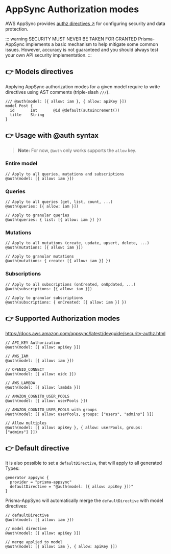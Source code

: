 # AppSync Authorization modes

AWS AppSync provides [authz directives ↗](https://docs.aws.amazon.com/appsync/latest/devguide/security-authz.html) for configuring security and data protection.

::: warning SECURITY MUST NEVER BE TAKEN FOR GRANTED
Prisma-AppSync implements a basic mechanism to help mitigate some common issues. However, accuracy is not guaranteed and you should always test your own API security implementation.
:::

## 👉 Models directives

Applying AppSync authorization modes for a given model require to write directives using AST comments (triple-slash `///`).

```prisma
/// @auth(model: [{ allow: iam }, { allow: apiKey }])
model Post {
  id       Int       @id @default(autoincrement())
  title    String
}
```

## 👉 Usage with @auth syntax

> **Note:** For now, `@auth` only works supports the `allow` key.

### Entire model

```prisma
// Apply to all queries, mutations and subscriptions
@auth(model: [{ allow: iam }])
```

### Queries

```prisma
// Apply to all queries (get, list, count, ...)
@auth(queries: [{ allow: iam }])

// Apply to granular queries
@auth(queries: { list: [{ allow: iam }] })
```

### Mutations

```prisma
// Apply to all mutations (create, update, upsert, delete, ...)
@auth(mutations: [{ allow: iam }])

// Apply to granular mutations
@auth(mutations: { create: [{ allow: iam }] })
```

### Subscriptions

```prisma
// Apply to all subscriptions (onCreated, onUpdated, ...)
@auth(subscriptions: [{ allow: iam }])

// Apply to granular subscriptions
@auth(subscriptions: { onCreated: [{ allow: iam }] })
```

## 👉 Supported Authorization modes

<https://docs.aws.amazon.com/appsync/latest/devguide/security-authz.html>

```prisma
// API_KEY Authorization
@auth(model: [{ allow: apiKey }])

// AWS_IAM
@auth(model: [{ allow: iam }])

// OPENID_CONNECT
@auth(model: [{ allow: oidc }])

// AWS_LAMBDA
@auth(model: [{ allow: lambda }])

// AMAZON_COGNITO_USER_POOLS
@auth(model: [{ allow: userPools }])

// AMAZON_COGNITO_USER_POOLS with groups
@auth(model: [{ allow: userPools, groups: ["users", "admins"] }])

// Allow multiples
@auth(model: [{ allow: apiKey }, { allow: userPools, groups: ["admins"] }])
```

## 👉 Default directive

It is also possible to set a `defaultDirective`, that will apply to all generated Types:

```prisma{3}
generator appsync {
  provider = "prisma-appsync"
  defaultDirective = "@auth(model: [{ allow: apiKey }])"
}
```

Prisma-AppSync will automatically merge the `defaultDirective` with model directives:

```prisma
// defaultDirective
@auth(model: [{ allow: iam }])

// model directive
@auth(model: [{ allow: apiKey }])

// merge applied to model
@auth(model: [{ allow: iam }, { allow: apiKey }])
```
